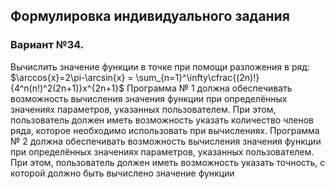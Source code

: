 ## Формулировка индивидуального задания
### Вариант №34. 
Вычислить значение функции в точке при помощи разложения в ряд: 
$\arccos{x}=2\pi-\arcsin{x} = \sum_{n=1}^\infty\cfrac{(2n)!}{4^n(n!)^2(2n+1)}x^{2n+1}$
Программа № 1 должна обеспечивать возможность вычисления значения функции при 
определённых значениях параметров, указанных пользователем. При этом, пользователь должен 
иметь возможность указать количество членов ряда, которое необходимо использовать при 
вычислениях.
Программа № 2 должна обеспечивать возможность вычисления значения функции при 
определённых значениях параметров, указанных пользователем. При этом, пользователь должен 
иметь возможность указать точность, с которой должно быть вычислено значение функции
